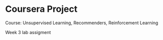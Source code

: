 # Coursera Project

Course: Unsupervised Learning, Recommenders, Reinforcement Learning

Week 3 lab assigment
